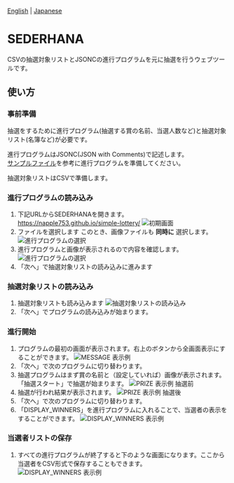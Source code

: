 [English](README.md) | [Japanese](README.ja.md)

# SEDERHANA

CSVの抽選対象リストとJSONCの進行プログラムを元に抽選を行うウェブツールです。

## 使い方

### 事前準備

抽選をするために進行プログラム(抽選する賞の名前、当選人数など)と抽選対象リスト(名簿など)が必要です。

進行プログラムはJSONC(JSON with Comments)で記述します。  
[サンプルファイル](/public/sample_setting.ja.jsonc)を参考に進行プログラムを準備してください。

抽選対象リストはCSVで準備します。

### 進行プログラムの読み込み

1. 下記URLからSEDERHANAを開きます。
   https://napple753.github.io/simple-lottery/
   ![初期画面](./ja/01_01.png)
2. ファイルを選択します
   このとき、画像ファイルも **同時に** 選択します。
   ![進行プログラムの選択](./ja/01_02.png)
3. 進行プログラムと画像が表示されるので内容を確認します。
   ![進行プログラムの選択](./ja/01_03.png)
4. 「次へ」で抽選対象リストの読み込みに進みます

### 抽選対象リストの読み込み

1.  抽選対象リストも読み込みます
    ![抽選対象リストの読み込み](./ja/02_01.png)
2.  「次へ」でプログラムの読み込みが始まります。

### 進行開始

1.  プログラムの最初の画面が表示されます。右上のボタンから全画面表示にすることができます。
    ![MESSAGE 表示例](./ja/03_01.png)
2.  「次へ」で次のプログラムに切り替わります。
3.  抽選プログラムはまず賞の名前と（設定していれば）画像が表示されます。「抽選スタート」で抽選が始まります。
    ![PRIZE 表示例 抽選前](./ja/04_01.png)
4.  抽選が行われ結果が表示されます。
    ![PRIZE 表示例 抽選後](./ja/04_02.png)
5.  「次へ」で次のプログラムに切り替わります。
6.  「DISPLAY_WINNERS」を進行プログラムに入れることで、当選者の表示をすることができます。
    ![DISPLAY_WINNERS 表示例](./ja/05_01.png)

### 当選者リストの保存

1.  すべての進行プログラムが終了すると下のような画面になります。ここから当選者をCSV形式で保存することもできます。
    ![DISPLAY_WINNERS 表示例](./ja/06_01.png)
